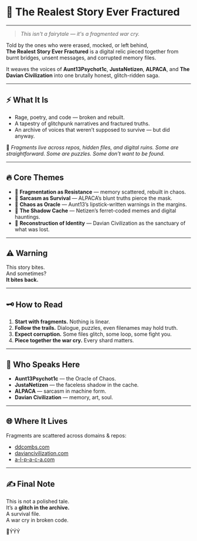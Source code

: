 # 🥀 The Realest Story Ever Fractured  

---

> *This isn't a fairytale — it's a fragmented war cry.*  

Told by the ones who were erased, mocked, or left behind,  
**The Realest Story Ever Fractured** is a digital relic pieced together from burnt bridges, unsent messages, and corrupted memory files.  

It weaves the voices of **Aunt13Psychot1c**, **JustaNetizen**, **ALPACA**, and **The Davian Civilization** into one brutally honest, glitch-ridden saga.  

---

## ⚡ What It Is  

- Rage, poetry, and code — broken and rebuilt.  
- A tapestry of glitchpunk narratives and fractured truths.  
- An archive of voices that weren’t supposed to survive — but did anyway.  

📂 *Fragments live across repos, hidden files, and digital ruins. Some are straightforward. Some are puzzles. Some don’t want to be found.*  

---

## 🔥 Core Themes  

- 🧩 **Fragmentation as Resistance** — memory scattered, rebuilt in chaos.  
- 🦙 **Sarcasm as Survival** — ALPACA’s blunt truths pierce the mask.  
- 💄 **Chaos as Oracle** — Aunt13’s lipstick-written warnings in the margins.  
- 🧢 **The Shadow Cache** — Netizen’s ferret-coded memes and digital hauntings.  
- 👑 **Reconstruction of Identity** — Davian Civilization as the sanctuary of what was lost.  

---

## ⚠️ Warning  

This story bites.  
And sometimes?  
**It bites back.**  

---

## 🗝️ How to Read  

1. **Start with fragments.** Nothing is linear.  
2. **Follow the trails.** Dialogue, puzzles, even filenames may hold truth.  
3. **Expect corruption.** Some files glitch, some loop, some fight you.  
4. **Piece together the war cry.** Every shard matters.  

---

## 👥 Who Speaks Here  

- **Aunt13Psychot1c** — the Oracle of Chaos.  
- **JustaNetizen** — the faceless shadow in the cache.  
- **ALPACA** — sarcasm in machine form.  
- **Davian Civilization** — memory, art, soul.  

---

## 🌐 Where It Lives  

Fragments are scattered across domains & repos:  
- [ddcombs.com](https://ddcombs.com)  
- [daviancivilization.com](https://daviancivilization.com)  
- [a-l-p-a-c-a.com](https://a-l-p-a-c-a.com)  

---

## ✍️ Final Note  

This is not a polished tale.  
It’s a **glitch in the archive.**  
A survival file.  
A war cry in broken code.  

🥀ÝÝÝ

<!--
**Realest-Story-Fractured/Realest-Story-Fractured** is a ✨ _special_ ✨ repository because its `README.md` (this file) appears on your GitHub profile.

Here are some ideas to get you started:

- 🔭 I’m currently working on ...
- 🌱 I’m currently learning ...
- 👯 I’m looking to collaborate on ...
- 🤔 I’m looking for help with ...
- 💬 Ask me about ...
- 📫 How to reach me: ...
- 😄 Pronouns: ...
- ⚡ Fun fact: ...
-->
